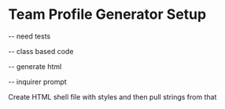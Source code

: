 # Team Profile Generator Setup

-- need tests

-- class based code

-- generate html

-- inquirer prompt

Create HTML shell file with styles and then pull strings from that